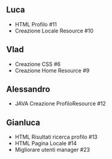 
## Luca

- HTML Profilo #11
- Creazione Locale Resource #10

## Vlad

- Creazione CSS #6
- Creazione Home Resource #9

## Alessandro

- JAVA Creazione ProfiloResource #12

## Gianluca

- HTML Risultati ricerca profilo #13
- HTML Pagina Locale #14
-  Migliorare utenti manager #23